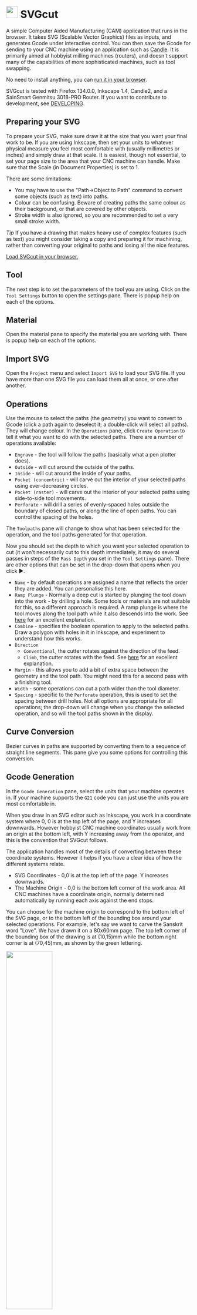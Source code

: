 # <img src="/images/logo.svg" style="display:inline;width:32px;height:32px" /> SVGcut

A simple Computer Aided Manufacturing (CAM) application that runs in
the browser. It takes SVG (Scalable Vector Graphics) files as inputs,
and generates Gcode under interactive control. You can then save the
Gcode for sending to your CNC machine using an application such as
[Candle](https://github.com/Denvi/Candle). It is primarily aimed at
hobbyist milling machines (routers), and doesn't support many of the
capabilities of more sophisticated machines, such as tool swapping.

No need to install anything, you can
[run it in your browser](https://cdot.github.io/SVGcut/app.html).

SVGcut is tested with Firefox 134.0.0, Inkscape 1.4, Candle2, and a
SainSmart Genmitsu 3018-PRO Router. If you want to contribute to
development, see [DEVELOPING](DEVELOPING.md).

## Preparing your SVG

To prepare your SVG, make sure draw it at the size that you want your
final work to be. If you are using Inkscape, then set your units to
whatever physical measure you feel most comfortable with (usually
millimetres or inches) and simply draw at that scale. It is easiest,
though not essential, to set your page size to the area that your CNC
machine can handle. Make sure that the Scale (in Document Properties)
is set to 1.

There are some limitations:
- You may have to use the "Path->Object to Path" command to convert some objects (such as text) into paths.
- Colour can be confusing. Beware of creating paths the same colour as their background, or that are covered by other objects.
- Stroke width is also ignored, so you are recommended to set a very small stroke width.

*Tip* If you have a drawing that makes heavy use of complex features
(such as text) you might consider taking a copy and preparing it for
machining, rather than converting your original to paths and losing
all the nice features.

<a href="https://cdot.github.io/SVGcut/app.html" target="_blank">Load SVGcut in your browser.</a>

## Tool

The next step is to set the parameters of the tool you are
using. Click on the `Tool Settings` button to open the settings
pane. There is popup help on each of the options.

## Material

Open the material pane to specify the material you are working
with. There is popup help on each of the options.

## Import SVG

Open the `Project` menu and select `Import SVG` to load your SVG
file. If you have more than one SVG file you can load them all at
once, or one after another.

## Operations

Use the mouse to select the paths (the _geometry_) you want to convert
to Gcode (click a path again to deselect it; a double-click will
select all paths). They will change colour. In the `Operations` pane,
click `Create Operation` to tell it what you want to do with the
selected paths. There are a number of operations available:
+ `Engrave` - the tool will follow the paths (basically what a pen plotter does).
+ `Outside` - will cut around the outside of the paths.
+ `Inside` - will cut around the inside of your paths.
+ `Pocket (concentric)` - will carve out the interior of your selected paths using ever-decreasing circles.
+ `Pocket (raster)` - will carve out the interior of your selected paths using side-to-side tool movements.
+ `Perforate` - will drill a series of evenly-spaced holes outside the boundary of closed paths, or along the line of open paths. You can control the spacing of the holes.

The `Toolpaths` pane will change to show what has been selected for
the operation, and the tool paths generated for that operation.

Now you should set the depth to which you want your selected operation
to cut (it won't necessarily cut to this depth immediately, it may do
several passes in steps of the `Pass Depth` you set in the `Tool
Settings` pane). There are other options that can be set in the
drop-down that opens when you click ▶.
+ `Name` - by default operations are assigned a name that reflects the order they are added. You can personalise this here.
+ `Ramp Plunge` - Normally a deep cut is started by plunging the tool down into the work - by drilling a hole. Some tools or materials are not suitable for this, so a different approach is required. A ramp plunge is where the tool moves along the tool path while it also descends into the work. See <a href="https://www.harveyperformance.com/in-the-loupe/ramping-success/">here</a> for an excellent explanation.
+ `Combine` - specifies the boolean operation to apply to the selected paths. Draw a polygon with holes in it in Inkscape, and experiment to understand how this works.
+ `Direction`
    + `Conventional`, the cutter rotates against the direction of the feed.
    + `Climb`, the cutter rotates with the feed. See <a href="https://www.harveyperformance.com/in-the-loupe/conventional-vs-climb-milling/">here</a> for an excellent explanation.
+ `Margin` - this allows you to add a bit of extra space between the geometry and the tool path. You might need this for a second pass with a finishing tool.
+ `Width` - some operations can cut a path wider than the tool diameter.
+ `Spacing` - specific to the `Perforate` operation, this is used to set the spacing between drill holes.
Not all options are appropriate for all operations; the drop-down will
change when you change the selected operation, and so will the tool
paths shown in the display.

## Curve Conversion

Bezier curves in paths are supported by converting them to a sequence
of straight line segments. This pane give you some options for
controlling this conversion.

## Gcode Generation

In the `Gcode Generation` pane, select the units that your machine
operates in. If your machine supports the `G21` code you can just use
the units you are most comfortable in.

When you draw in an SVG editor such as Inkscape, you work in a
coordinate system where 0, 0 is at the top left of the page, and Y
increases downwards. However hobbyist CNC machine coordinates usually
work from an origin at the bottom left, with Y increasing away from
the operator, and this is the convention that SVGcut follows.

The application handles most of the details of converting between
these coordinate systems. However it helps if you have a clear idea of
how the different systems relate.

+ SVG Coordinates - 0,0 is at the top left of the page. Y increases downwards.
+ The Machine Origin - 0,0 is the bottom left corner of the work area. All CNC machines have a coordinate origin, normally determined automatically by running each axis against the end stops.

You can choose for the machine origin to correspond to the bottom left
of the SVG page, or to the bottom left of the bounding box around your
selected operations. For example, let's say we want to carve the
Sanskrit word "Love". We have drawn it on a 80x60mm page. The top left
corner of the bounding box of the drawing is at (10,15)mm while the
bottom right corner is at (70,45)mm, as shown by the green lettering.

<img src="/images/coords.svg" style="width:50%;height: auto"></img>

When we load up SVGcut and generate Gcode for this drawing with the
`Origin` set to `SVG Page`, then the lower left corner of the SVG page
becomes machine (0,0) and the lower left corner of the bounding box
will be at machine (10,30), as shown by the orange letters.

If we now switch the origin to `Bounding Box`, then the lower left
corner of the bounding box becomes machine (0,0), and the top right is
(60,30), as shown by the magenta letters.

If the origin is set to `Centre` then the centre of the bounding box
will be machine (0,0) while the bottom left corner will be at
(-30,-15).

As well as the "SVG page", "Bounding box", and "Centre", origins, you
can also generate Gcode to add an additional offset to the origin. For
example, if you want to move the machine origin several times and
repeat the same cut.

## Previewing the Gcode

### Simulator

At any point you can preview th Gcode in the `Simulate` pane. This
really is a Gcode simulator; it reloads the generated Gcode, and
displays the paths the tool will follow. Previewing is a good idea, as
it can help you pick up on cases where the tool diameter is too great
to cut an acute angle.

### Code preview

You can also use the `View Gcode` button in the `Gcode Generation`
pane to open
a text view on the Gcode.

## Saving the Gcode

Once you are happy with the Gcode save it to a file. You can call it
what you want, though if you use the extension `.nc` it will be easier
to find in Candle.

# Projects

The `Project` menu lets you save and reload projects. You can save in
a file, or in the browser.

When you start up the app for the first time, it starts up with a
bunch of defaults, many of which you will probably change to create
your own set of defaults. You can save these defaults for use in other
projects by selecting `Template only` when you save your project. If
you save a template called `defaults` in the browser, it will
automatically be loaded whenever you start up. You might have a number
of different tool configurations; you can save them the same way,
giving them meaningful names.

(Be warned; projects can be quite big, and the browser has limited
storage space, so keep the browser for templates and store project
files to disc.)

# Holding Tabs

To use
[holding tabs](https://www.axyz.com/technical-tip-of-the-week-when-to-use-holding-tabs/)
you have to draw paths in your SVG where you want the tabs to be. In
SVGcut, select these paths and use `Create Tabs` on the Tabs pane to
specify them as tabs. When the cutter passes over these areas, it will
be limited to cutting to the depth you specify.

# Relationship to `jscut`

SVGcut is a fork of
[Tim Fleming's `jscut`](https://github.com/tbfleming/jscut).
Development of `jscut` was abandoned over 10 years ago, leaving a number
of pull requests and issues unaddressed. SVGcut has fixes for some of
these, and more.
+ Support for saving and loading projects
+ Uses G0 rather than G1 for travel
+ Select all on a double-click
+ Easier to work with XY origins
+ Perforate operation
+ Raster pocket operation
+ Drill operation (for PCBs)
+ Gcode text preview
+ Extensive newbie documentation
+ Extensive in-code documentation and literate programming techniques
+ Clean ES6 Javascript
+ Updated third-party dependencies
+ Support for a lot more of SVG

Some features of `jscut` have been disabled/removed. This may be because
they are deemed too esoteric, or the (undocumented) code was too
complex to reverse engineer, for limited end-user value.
+ `V Pocket` operation. V cutting is a complex process with many variables, and there are many more powerful tools out there that can handle it.
- [Chilipeppr](http://www.chilipeppr.com/)
- [Google Drive](https://drive.google.com/)
- [Dropbox](https://www.dropbox.com/)
- [Github gists](https://gist.github.com/)
- The undocumented API

# LICENSE & COPYRIGHT

Tim Fleming is recognised as author of all his code, even where it has
been extensively rewritten. Because `jscut` is GPL, so is SVGcut.

+ Copyright 2014 Todd Fleming
+ Copyright 2024-2025 Crawford Currie

SVGcut is free software: you can redistribute it and/or modify it
under the terms of the GNU General Public License as published by the
Free Software Foundation, either version 3 of the License, or (at your
option) any later version.

SVGcut is distributed in the hope that it will be useful, but WITHOUT
ANY WARRANTY; without even the implied warranty of MERCHANTABILITY or
FITNESS FOR A PARTICULAR PURPOSE.  See the GNU General Public License
for more details.

You should have received a copy of the GNU General Public License
along with SVGcut. If not, see <http://www.gnu.org/licenses/>.
